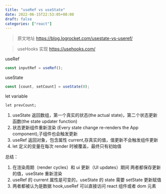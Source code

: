 ```yaml
---
title: "useRef vs useState"
date: 2022-06-15T22:53:05+08:00
draft: false
categories: ["react"]
---
```


<!-- pages/journal/ref_state.tsx -->

> 原文地址 https://blog.logrocket.com/usestate-vs-useref/

> useHooks 实现 https://usehooks.com/

useRef

```js
const inputRef = useRef();
```

useState

```js
const [count, setCount] = useState(0);
```

let variable

```
let prevCount;
```

1. useState 返回数组，第一个真实的状态(the actual state)，第二个状态更新函数(the state updater function)
2. 状态更新组件重新渲染 (Every state change re-renders the App component),子组件也会触发更新
3. useRef 返回对象，包含属性 current,存真实的值，值更新不会触发组件更新
4. let 定义的变量在每次 render 时被覆盖，最终只有初始值

总结：

1. 在渲染周期（render cycles）和 ui 更新（UI updates）期间 两者都保存更新的值，useState 重新渲染
2. useRef 的 current 属性是可变的，useState 的 state 需要 setState 更新赋值
3. 两者都被认为是数据 hook,useRef 可以直接访问 react 组件或者 dom 元素

<!-- 1.与状态不同，存储在引用或引用中的数据或值保持不变，即使在组件重新渲染之后也是如此。因此，**「引用不会影响组件渲染，但状态会影响」**。

2.useState 返回一个数组，一个是值，另一个是更新值的函数。useRef 只返回一个值，即实际存储的数据。

3.当值发生变化时，useRef 无需刷新或重新渲染即可更新。但是在 useState 中，组件必须再次渲染以更新状态或其值。

4.refs 在获取用户输入、DOM 元素属性和存储不断更新的值时很有用。存储组件相关信息或在组件中使用方法，states 则是最佳选择。

useState 的值在每个 rernder 中都是独立存在的。而 useRef.current 则更像是相对于 render 函数的一个全局变量，每次他会保持 render 的最新状态。

useState 值的更新会触发组件重新渲染，而 useRef 的 current 不会出发重渲染。

useRef（）钩不仅用于 DOM 引用。“ ref”对象是通用容器，其当前属性是可变的，并且可以保存任何值，类似于类的实例属性。

变量是决定视图图层渲染的变量，请使用 useState，其他用途 useRef

useRef 特性：可变的 ref 对象，持久化 -->
